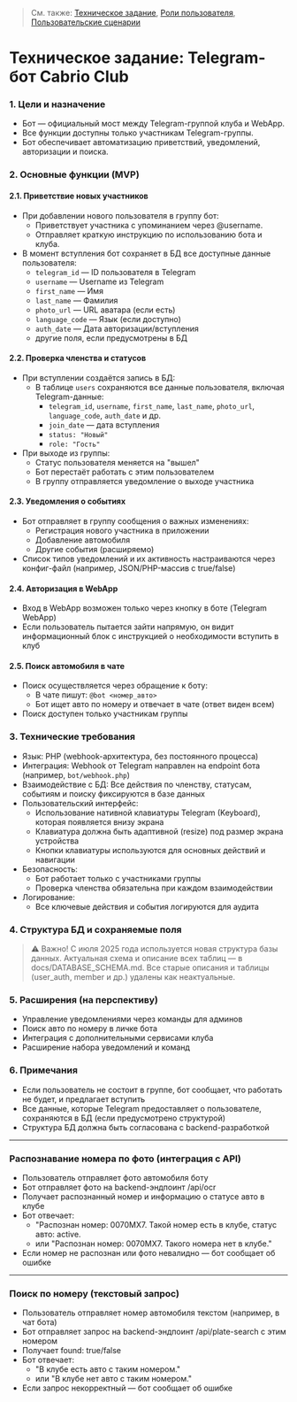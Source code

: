 > См. также: [Техническое задание](TECHNICAL_SPECIFICATION.md), [Роли пользователя](USER_ROLES.md), [Пользовательские сценарии](USER_FLOWS.md)

# Техническое задание: Telegram-бот Cabrio Club

### 1. Цели и назначение
- Бот — официальный мост между Telegram-группой клуба и WebApp.
- Все функции доступны только участникам Telegram-группы.
- Бот обеспечивает автоматизацию приветствий, уведомлений, авторизации и поиска.

### 2. Основные функции (MVP)

#### 2.1. Приветствие новых участников
- При добавлении нового пользователя в группу бот:
  - Приветствует участника с упоминанием через @username.
  - Отправляет краткую инструкцию по использованию бота и клуба.
- В момент вступления бот сохраняет в БД все доступные данные пользователя:
  - `telegram_id` — ID пользователя в Telegram
  - `username` — Username из Telegram
  - `first_name` — Имя
  - `last_name` — Фамилия
  - `photo_url` — URL аватара (если есть)
  - `language_code` — Язык (если доступно)
  - `auth_date` — Дата авторизации/вступления
  - другие поля, если предусмотрены в БД

#### 2.2. Проверка членства и статусов
- При вступлении создаётся запись в БД:
  - В таблице `users` сохраняются все данные пользователя, включая Telegram-данные:
    - `telegram_id`, `username`, `first_name`, `last_name`, `photo_url`, `language_code`, `auth_date` и др.
    - `join_date` — дата вступления
    - `status: "Новый"`
    - `role: "Гость"`
- При выходе из группы:
  - Статус пользователя меняется на "вышел"
  - Бот перестаёт работать с этим пользователем
  - В группу отправляется уведомление о выходе участника

#### 2.3. Уведомления о событиях
- Бот отправляет в группу сообщения о важных изменениях:
  - Регистрация нового участника в приложении
  - Добавление автомобиля
  - Другие события (расширяемо)
- Список типов уведомлений и их активность настраиваются через конфиг-файл (например, JSON/PHP-массив с true/false)

#### 2.4. Авторизация в WebApp
- Вход в WebApp возможен только через кнопку в боте (Telegram WebApp)
- Если пользователь пытается зайти напрямую, он видит информационный блок с инструкцией о необходимости вступить в клуб

#### 2.5. Поиск автомобиля в чате
- Поиск осуществляется через обращение к боту:
  - В чате пишут: `@bot <номер_авто>`
  - Бот ищет авто по номеру и отвечает в чате (ответ виден всем)
- Поиск доступен только участникам группы

### 3. Технические требования
- Язык: PHP (webhook-архитектура, без постоянного процесса)
- Интеграция: Webhook от Telegram направлен на endpoint бота (например, `bot/webhook.php`)
- Взаимодействие с БД: Все действия по членству, статусам, событиям и поиску фиксируются в базе данных
- Пользовательский интерфейс:
  - Использование нативной клавиатуры Telegram (Keyboard), которая появляется внизу экрана
  - Клавиатура должна быть адаптивной (resize) под размер экрана устройства
  - Кнопки клавиатуры используются для основных действий и навигации
- Безопасность:
  - Бот работает только с участниками группы
  - Проверка членства обязательна при каждом взаимодействии
- Логирование:
  - Все ключевые действия и события логируются для аудита

### 4. Структура БД и сохраняемые поля

> ⚠️ Важно! С июля 2025 года используется новая структура базы данных. Актуальная схема и описание всех таблиц — в docs/DATABASE_SCHEMA.md. Все старые описания и таблицы (user_auth, member и др.) удалены как неактуальные.

### 5. Расширения (на перспективу)
- Управление уведомлениями через команды для админов
- Поиск авто по номеру в личке бота
- Интеграция с дополнительными сервисами клуба
- Расширение набора уведомлений и команд

### 6. Примечания
- Если пользователь не состоит в группе, бот сообщает, что работать не будет, и предлагает вступить
- Все данные, которые Telegram предоставляет о пользователе, сохраняются в БД (если предусмотрено структурой)
- Структура БД должна быть согласована с backend-разработкой 

---

### Распознавание номера по фото (интеграция с API)

- Пользователь отправляет фото автомобиля боту
- Бот отправляет фото на backend-эндпоинт /api/ocr
- Получает распознанный номер и информацию о статусе авто в клубе
- Бот отвечает:
  - "Распознан номер: 0070MX7. Такой номер есть в клубе, статус авто: active.
  - или "Распознан номер: 0070MX7. Такого номера нет в клубе."
- Если номер не распознан или фото невалидно — бот сообщает об ошибке 

---

### Поиск по номеру (текстовый запрос)

- Пользователь отправляет номер автомобиля текстом (например, в чат бота)
- Бот отправляет запрос на backend-эндпоинт /api/plate-search с этим номером
- Получает found: true/false
- Бот отвечает:
  - "В клубе есть авто с таким номером."
  - или "В клубе нет авто с таким номером."
- Если запрос некорректный — бот сообщает об ошибке 